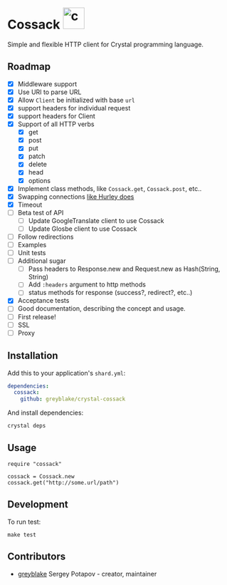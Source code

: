 # Cossack <img src="https://cloud.githubusercontent.com/assets/113512/15764341/65d90c06-292a-11e6-8f91-44ed93e024f8.png" alt="crystal Cossack logo" width="48">

Simple and flexible HTTP client for Crystal programming language.

## Roadmap
* [x] Middleware support
* [x] Use URI to parse URL
* [x] Allow `Client` be initialized with base `url`
* [x] support headers for individual request
* [x] support headers for Client
* [x] Support of all HTTP verbs
  * [x] get
  * [x] post
  * [x] put
  * [x] patch
  * [x] delete
  * [x] head
  * [x] options
* [x] Implement class methods, like `Cossack.get`, `Cossack.post`, etc..
* [x] Swapping connections [like Hurley does](https://github.com/lostisland/hurley#connections)
* [x] Timeout
* [ ] Beta test of API
  * [ ] Update GoogleTranslate client to use Cossack
  * [ ] Update Glosbe client to use Cossack
* [ ] Follow redirections
* [ ] Examples
* [ ] Unit tests
* [ ] Additional sugar
  * [ ] Pass headers to Response.new and Request.new as Hash(String, String)
  * [ ] Add `:headers` argument to http methods
  * [ ] status methods for response (success?, redirect?, etc..)
* [x] Acceptance tests
* [ ] Good documentation, describing the concept and usage.
* [ ] First release!
* [ ] SSL
* [ ] Proxy

## Installation

Add this to your application's `shard.yml`:

```yaml
dependencies:
  cossack:
    github: greyblake/crystal-cossack
```

And install dependencies:

```
crystal deps
```

## Usage


```crystal
require "cossack"

cossack = Cossack.new
cossack.get("http://some.url/path")
```

## Development

To run test:

```
make test
```

## Contributors

- [greyblake](https://github.com/greyblake) Sergey Potapov - creator, maintainer
